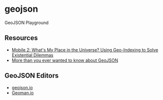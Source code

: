# geojson
GeoJSON Playground

## Resources

* [Mobile 2: What's My Place in the Universe? Using Geo-Indexing to Solve Existential Dilemmas](https://www.mongodb.com/presentations/mobile-2-what-s-my-place-in-the-universe-using-geo-indexing-to-solve-existential-dilemmas)
* [More than you ever wanted to know about GeoJSON](https://macwright.org/2015/03/23/geojson-second-bite.html)

## GeoJSON Editors

* [geojson.io](http://geojson.io/)
* [Geoman.io](https://geoman.io/geojson-editor)
